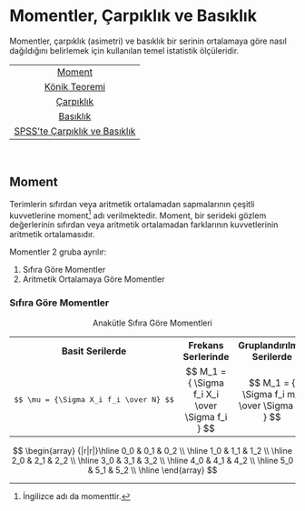 # Momentler, Çarpıklık ve Basıklık

Momentler, çarpıklık (asimetri) ve basıklık bir serinin ortalamaya göre nasıl dağıldığını belirlemek için kullanılan temel istatistik ölçüleridir.

<table align="center">
  <tr align="center">
    <td><a href="#moment">Moment</a></td>
  </tr>
  <tr align="center">
    <td><a href="#konig">Könik Teoremi</a></td>
  </tr>
  <tr align="center">
    <td><a href="#carpiklik">Çarpıklık</a></td>
  </tr>
  <tr align="center">
    <td><a href="#basiklik">Basıklık</a></td>
  </tr>
  <tr align="center">
    <td><a href="#spss-carpiklik-basiklik">SPSS'te Çarpıklık ve Basıklık</a></td>
  </tr>
</table>

<br>

<span id="moment"></span>

## Moment

Terimlerin sıfırdan veya aritmetik ortalamadan sapmalarının çeşitli kuvvetlerine moment[^1] adı verilmektedir. Moment, bir serideki gözlem değerlerinin sıfırdan veya aritmetik ortalamadan farklarının kuvvetlerinin aritmetik ortalamasıdır.

Momentler 2 gruba ayrılır:

1. Sıfıra Göre Momentler
2. Aritmetik Ortalamaya Göre Momentler
   
### Sıfıra Göre Momentler

<div align="center">Anakütle Sıfıra Göre Momentleri</div>

<table align="center">
  <tr>
    <th>Basit Serilerde</th>
    <th>Frekans Serlerinde</th>
    <th>Gruplandırılmış Serilerde</th>
  </tr>
  <tr align="center">
    <td><pre>$$ \mu = {\Sigma X_i f_i \over N} $$</pre></td>
    <td>$$ M_1 = { \Sigma f_i X_i \over \Sigma f_i } $$</td>
    <td>$$ M_1 = { \Sigma f_i m_i \over \Sigma f_i } $$</td>
  </tr> 
</table>

$$ \begin{array} {|r|r|}\hline 0_0 & 0_1 & 0_2 \\ \hline 1_0 & 1_1 & 1_2 \\ \hline 2_0 & 2_1 & 2_2 \\ \hline 3_0 & 3_1 & 3_2 \\ \hline 4_0 & 4_1 & 4_2 \\ \hline 5_0 & 5_1 & 5_2 \\ \hline  \end{array} $$


[^1]: İngilizce adı da momenttir.
